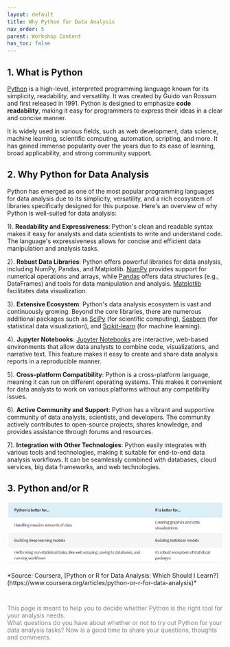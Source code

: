 ```yaml
---
layout: default
title: Why Python for Data Analysis
nav_order: 5
parent: Workshop Content
has_toc: false
---
```


## 1. What is Python

[Python](https://www.python.org/) is a high-level, interpreted programming language known for its simplicity, readability, and versatility. It was created by Guido van Rossum and first released in 1991. Python is designed to emphasize **code readability**, making it easy for programmers to express their ideas in a clear and concise manner.

It is widely used in various fields, such as web development, data science, machine learning, scientific computing, automation, scripting, and more. It has gained immense popularity over the years due to its ease of learning, broad applicability, and strong community support.


## 2. Why Python for Data Analysis

Python has emerged as one of the most popular programming languages for data analysis due to its simplicity, versatility, and a rich ecosystem of libraries specifically designed for this purpose. Here's an overview of why Python is well-suited for data analysis:

1). **Readability and Expressiveness**: Python's clean and readable syntax makes it easy for analysts and data scientists to write and understand code. The language's expressiveness allows for concise and efficient data manipulation and analysis tasks.

2). **Robust Data Libraries**: Python offers powerful libraries for data analysis, including NumPy, Pandas, and Matplotlib. [NumPy](https://numpy.org/doc/stable/) provides support for numerical operations and arrays, while [Pandas](https://pandas.pydata.org/docs/) offers data structures (e.g., DataFrames) and tools for data manipulation and analysis. [Matplotlib](https://matplotlib.org/stable/gallery/index.html) facilitates data visualization.

3). **Extensive Ecosystem**: Python's data analysis ecosystem is vast and continuously growing. Beyond the core libraries, there are numerous additional packages such as [SciPy](https://docs.scipy.org/doc/scipy/) (for scientific computing), [Seaborn](https://seaborn.pydata.org/examples/index.html) (for statistical data visualization), and [Scikit-learn](https://scikit-learn.org/stable/auto_examples/index.html) (for machine learning).

4). **Jupyter Notebooks**: [Jupyter Notebooks](https://jupyter.org/) are interactive, web-based environments that allow data analysts to combine code, visualizations, and narrative text. This feature makes it easy to create and share data analysis reports in a reproducible manner.

5). **Cross-platform Compatibility**: Python is a cross-platform language, meaning it can run on different operating systems. This makes it convenient for data analysts to work on various platforms without any compatibility issues.

6). **Active Community and Support**: Python has a vibrant and supportive community of data analysts, scientists, and developers. The community actively contributes to open-source projects, shares knowledge, and provides assistance through forums and resources.

7). **Integration with Other Technologies**: Python easily integrates with various tools and technologies, making it suitable for end-to-end data analysis workflows. It can be seamlessly combined with databases, cloud services, big data frameworks, and web technologies.


## 3. Python and/or R
<p align="center">
<img src="images/RvsPython.png" width="800" />
</p>
*Source: Coursera, [Python or R for Data Analysis: Which Should I Learn?](https://www.coursera.org/articles/python-or-r-for-data-analysis)*

<br>
<p style="color:grey; font-size:14px; padding-top: 2em">
This page is meant to help you to decide whether Python is the right tool for your analysis needs. <br>
What questions do you have about whether or not to try out Python for your data analysis tasks? Now is a good time to share your questions, thoughts and comments.

